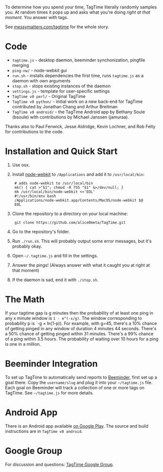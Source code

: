 To determine how you spend your time, TagTime literally randomly samples you. At random times it pops up and asks what you're doing *right at that moment*. You answer with tags.

See [messymatters.com/tagtime](http://messymatters.com/tagtime) for the whole story.

# Code

* `tagtime.js` - desktop daemon, beeminder synchonization, pingfile merging
* `ping-nw/` - node-webkit gui
* `run.sh` - installs dependencies the first time, runs `tagtime.js` as a daemon with own arguments
* `stop.sh` - stops existing instances of the daemon
* `settings.js` - template for user-specific settings
* `TagTime v0 perl/` - Original TagTime
* `TagTime v0 python/` - initial work on a new back-end for TagTime contributed by Jonathan Chang and Arthur Breitman
* `TagTime v0 android/` - the TagTime Android app by Bethany Soule (bsoule) with contributions by Michael Janssen (jamuraa).

Thanks also to Paul Fenwick, Jesse Aldridge, Kevin Lochner, and Rob Felty for contributions to the code.

<!-- The script directory contains various scripts we've used, like for various games and contests and commitment contracts and whatnot.
Basically, incentive schemes for getting ourselves to procrastinate less.
We view TagTime as the foundation for all such lifehacks, since it's a way to guarantee you always have data on where your time is going.
It's hard to flake out on reporting to TagTime since it actively pings you.
You can be perfectly passive - just responding when prompted.
That's why we call it "time-tracking for space cadets". -->

# Installation and Quick Start

1. Use osx.

1. Install [node-webkit](https://github.com/rogerwang/node-webkit) to `/Applications` and add it to `/usr/local/bin`:

		# adds node-webkit to /usr/local/bin
		mk() { cat >"$1"; chmod -R 755 "$1" &>/dev/null; }
		mk /usr/local/bin/node-webkit <<'EOL'
		#!/usr/bin/env bash
		/Applications/node-webkit.app/Contents/MacOS/node-webkit $@
		EOL

1. Clone the repository to a directory on your local machine:

		git clone https://github.com/alice0meta/TagTime.git

1. Go to the repository's folder.

1. Run `./run.sh`. This will probably output some error messages, but it's probably okay.

1. Open `~/.tagtime.js` and fill in the settings.

1. Answer the pings! (Always answer with what it caught you at right at that moment)

1. If the daemon is sad, end it with `./stop.sh`.

<!-- # Extra Features

Editor: If you hit enter instead of answering the ping it will open up theeditor. -->

# The Math

If your tagtime gap is g minutes then the probability of at least one ping in any x minute window is `1 - e^(-x/g)`.
The window corresponding to probability p is `-g × ln(1-p)).
For example, with g=45, there's a 10% chance of getting pinged in any window of duration 4 minutes 44 seconds.
There's a 50% chance of getting pinged within 31 minutes.
There's a 99% chance of a ping within 3.5 hours.
The probability of waiting over 10 hours for a ping is one in a million.

# Beeminder Integration

To set up TagTime to automatically send reports to [Beeminder](http://www.beeminder.com/), first set up a goal there. Copy the `username/slug` and plug it into your `~/tagtime.js` file.
Each goal on Beeminder will track a collection of one or more tags on TagTime. See `~/tagtime.js` for more details.

# Android App

There is an Android app available [on Google Play](https://play.google.com/store/apps/details?id=bsoule.tagtime).
The source and build instructions are in `TagTime v0 android`.

# Google Group

For discussion and questions: [TagTime Google Group](https://groups.google.com/forum/?fromgroups#!forum/tagtime).
